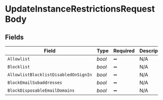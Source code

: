 # UpdateInstanceRestrictionsRequestBody


## Fields

| Field                                | Type                                 | Required                             | Description                          | Example                              |
| ------------------------------------ | ------------------------------------ | ------------------------------------ | ------------------------------------ | ------------------------------------ |
| `Allowlist`                          | *bool*                               | :heavy_minus_sign:                   | N/A                                  | false                                |
| `Blocklist`                          | *bool*                               | :heavy_minus_sign:                   | N/A                                  | true                                 |
| `AllowlistBlocklistDisabledOnSignIn` | *bool*                               | :heavy_minus_sign:                   | N/A                                  |                                      |
| `BlockEmailSubaddresses`             | *bool*                               | :heavy_minus_sign:                   | N/A                                  | true                                 |
| `BlockDisposableEmailDomains`        | *bool*                               | :heavy_minus_sign:                   | N/A                                  | true                                 |